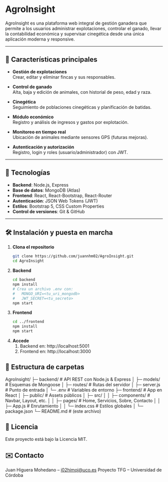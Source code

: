 # AgroInsight

AgroInsight es una plataforma web integral de gestión ganadera que permite a los usuarios administrar explotaciones, controlar el ganado, llevar la contabilidad económica y supervisar cinegética desde una única aplicación moderna y responsive.

---

## 🚀 Características principales

- **Gestión de explotaciones**  
  Crear, editar y eliminar fincas y sus responsables.

- **Control de ganado**  
  Alta, baja y edición de animales, con historial de peso, edad y raza.

- **Cinegética**  
  Seguimiento de poblaciones cinegéticas y planificación de batidas.

- **Módulo económico**  
  Registro y análisis de ingresos y gastos por explotación.

- **Monitoreo en tiempo real**  
  Ubicación de animales mediante sensores GPS (futuras mejoras).

- **Autenticación y autorización**  
  Registro, login y roles (usuario/administrador) con JWT.

---

## 🔨 Tecnologías

- **Backend**: Node.js, Express  
- **Base de datos**: MongoDB (Atlas)  
- **Frontend**: React, React-Bootstrap, React-Router  
- **Autenticación**: JSON Web Tokens (JWT)  
- **Estilos**: Bootstrap 5, CSS Custom Properties  
- **Control de versiones**: Git & GitHub  

---

## 🛠️ Instalación y puesta en marcha

1. **Clona el repositorio**  
   ```bash
   git clone https://github.com/juannhm02/AgroInsight.git
   cd AgroInsight

2. **Backend**
    ```bash
    cd backend
    npm install
    # Crea un archivo .env con:
    #   MONGO_URI=<tu_uri_mongodb>
    #   JWT_SECRET=<tu_secreto>
    npm start

3. **Frontend**
    ```bash
    cd ../frontend
    npm install
    npm start

4. **Accede**
    1. Backend en: http://localhost:5001
    1. Frontend en: http://localhost:3000

## 📁 Estructura de carpetas

AgroInsight/
├─ backend/           # API REST con Node.js & Express
│  ├─ models/         # Esquemas de Mongoose
│  ├─ routes/         # Rutas del servidor
│  ├─ server.js       # Punto de entrada
│  └─ .env            # Variables de entorno
├─ frontend/          # App en React
│  ├─ public/         # Assets públicos
│  ├─ src/
│  │  ├─ components/  # Navbar, Layout, etc.
│  │  ├─ pages/       # Home, Servicios, Sobre, Contacto
│  │  ├─ App.js       # Enrutamiento
│  │  └─ index.css    # Estilos globales
│  └─ package.json
└─ README.md          # (este archivo)


## 📝 Licencia

Este proyecto está bajo la Licencia MIT.

## ✉️ Contacto

Juan Higuera Mohedano – i02himoj@uco.es
Proyecto TFG – Universidad de Córdoba